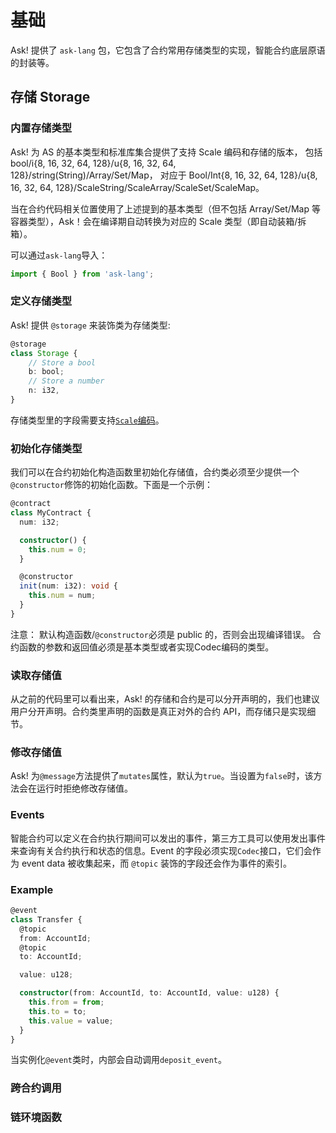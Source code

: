 # 基础

Ask! 提供了 `ask-lang` 包，它包含了合约常用存储类型的实现，智能合约底层原语的封装等。

## 存储 Storage

### 内置存储类型

Ask! 为 AS 的基本类型和标准库集合提供了支持 Scale 编码和存储的版本，
包括 bool/i{8, 16, 32, 64, 128}/u{8, 16, 32, 64, 128}/string(String)/Array/Set/Map，
对应于 Bool/Int{8, 16, 32, 64, 128}/u{8, 16, 32, 64, 128}/ScaleString/ScaleArray/ScaleSet/ScaleMap。

当在合约代码相关位置使用了上述提到的基本类型（但不包括 Array/Set/Map 等容器类型），Ask！会在编译期自动转换为对应的 Scale 类型（即自动装箱/拆箱）。

可以通过`ask-lang`导入：

```ts
import { Bool } from 'ask-lang';
```

### 定义存储类型

Ask! 提供 `@storage` 来装饰类为存储类型:

```ts
@storage
class Storage {
    // Store a bool
    b: bool;
    // Store a number
    n: i32,
}
```

存储类型里的字段需要支持[`Scale`编码](https://github.com/paritytech/parity-scale-codec)。

### 初始化存储类型

我们可以在合约初始化构造函数里初始化存储值，合约类必须至少提供一个`@constructor`修饰的初始化函数。下面是一个示例：

```ts
@contract
class MyContract {
  num: i32;

  constructor() {
    this.num = 0;
  }

  @constructor
  init(num: i32): void {
    this.num = num;
  }
}
```

注意： 默认构造函数/`@constructor`必须是 public 的，否则会出现编译错误。 合约函数的参数和返回值必须是基本类型或者实现Codec编码的类型。

### 读取存储值

从之前的代码里可以看出来，Ask! 的存储和合约是可以分开声明的，我们也建议用户分开声明。合约类里声明的函数是真正对外的合约 API，而存储只是实现细节。

### 修改存储值

Ask! 为`@message`方法提供了`mutates`属性，默认为`true`。当设置为`false`时，该方法会在运行时拒绝修改存储值。

<!-- TODO -->

### Events

智能合约可以定义在合约执行期间可以发出的事件，第三方工具可以使用发出事件来查询有关合约执行和状态的信息。Event 的字段必须实现`Codec`接口，它们会作为 event data 被收集起来，而 `@topic` 装饰的字段还会作为事件的索引。

### Example

```ts
@event
class Transfer {
  @topic
  from: AccountId;
  @topic
  to: AccountId;

  value: u128;

  constructor(from: AccountId, to: AccountId, value: u128) {
    this.from = from;
    this.to = to;
    this.value = value;
  }
}
```

当实例化`@event`类时，内部会自动调用`deposit_event`。

### 跨合约调用

### 链环境函数

<!-- TODO: Crypto/Gas/Address/... -->